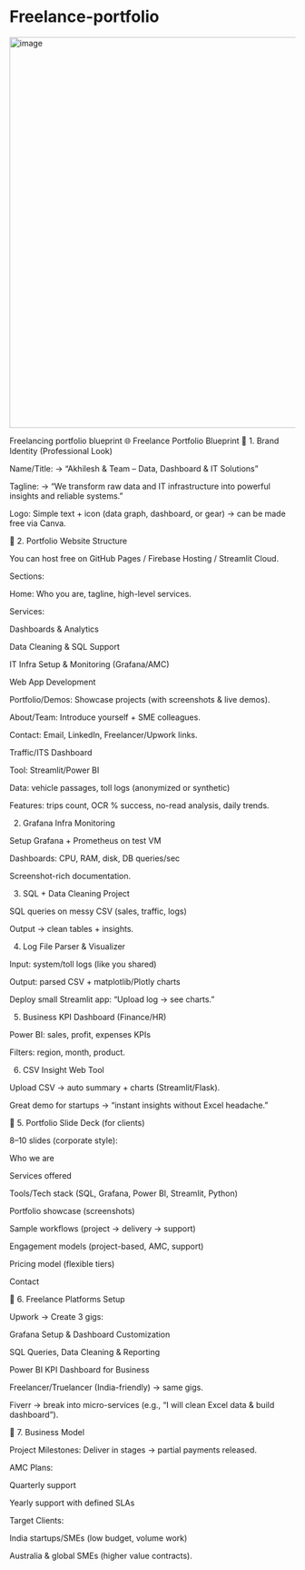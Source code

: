 # Freelance-portfolio
<img width="683" height="687" alt="image" src="https://github.com/user-attachments/assets/93e820a2-cf84-4cbe-b817-7f8b55f9fc54" />

Freelancing portfolio blueprint
🌐 Freelance Portfolio Blueprint
🔹 1. Brand Identity (Professional Look)

Name/Title:
→ “Akhilesh & Team – Data, Dashboard & IT Solutions”

Tagline:
→ “We transform raw data and IT infrastructure into powerful insights and reliable systems.”

Logo: Simple text + icon (data graph, dashboard, or gear) → can be made free via Canva.

🔹 2. Portfolio Website Structure

You can host free on GitHub Pages / Firebase Hosting / Streamlit Cloud.

Sections:

Home: Who you are, tagline, high-level services.

Services:

Dashboards & Analytics

Data Cleaning & SQL Support

IT Infra Setup & Monitoring (Grafana/AMC)

Web App Development

Portfolio/Demos: Showcase projects (with screenshots & live demos).

About/Team: Introduce yourself + SME colleagues.

Contact: Email, LinkedIn, Freelancer/Upwork links.




Traffic/ITS Dashboard

Tool: Streamlit/Power BI

Data: vehicle passages, toll logs (anonymized or synthetic)

Features: trips count, OCR % success, no-read analysis, daily trends.

2. Grafana Infra Monitoring

Setup Grafana + Prometheus on test VM

Dashboards: CPU, RAM, disk, DB queries/sec

Screenshot-rich documentation.

3. SQL + Data Cleaning Project

SQL queries on messy CSV (sales, traffic, logs)

Output → clean tables + insights.

4. Log File Parser & Visualizer

Input: system/toll logs (like you shared)

Output: parsed CSV + matplotlib/Plotly charts

Deploy small Streamlit app: “Upload log → see charts.”

5. Business KPI Dashboard (Finance/HR)

Power BI: sales, profit, expenses KPIs

Filters: region, month, product.

6. CSV Insight Web Tool

Upload CSV → auto summary + charts (Streamlit/Flask).

Great demo for startups → “instant insights without Excel headache.”

🔹 5. Portfolio Slide Deck (for clients)

8–10 slides (corporate style):

Who we are

Services offered

Tools/Tech stack (SQL, Grafana, Power BI, Streamlit, Python)

Portfolio showcase (screenshots)

Sample workflows (project → delivery → support)

Engagement models (project-based, AMC, support)

Pricing model (flexible tiers)

Contact

🔹 6. Freelance Platforms Setup

Upwork → Create 3 gigs:

Grafana Setup & Dashboard Customization

SQL Queries, Data Cleaning & Reporting

Power BI KPI Dashboard for Business

Freelancer/Truelancer (India-friendly) → same gigs.

Fiverr → break into micro-services (e.g., “I will clean Excel data & build dashboard”).

🔹 7. Business Model

Project Milestones: Deliver in stages → partial payments released.

AMC Plans:

Quarterly support

Yearly support with defined SLAs

Target Clients:

India startups/SMEs (low budget, volume work)

Australia & global SMEs (higher value contracts).
